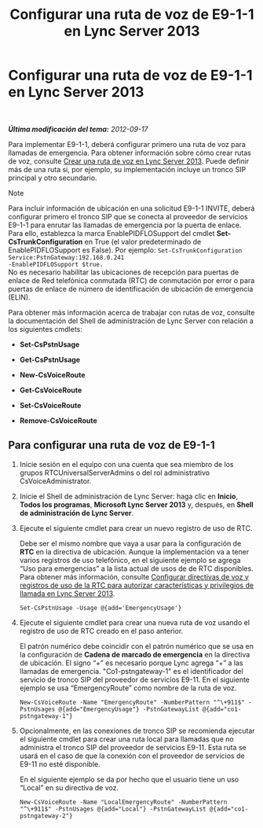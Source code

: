 ﻿---
title: Configurar una ruta de voz de E9-1-1 en Lync Server 2013
TOCTitle: Configurar una ruta de voz de E9-1-1 en Lync Server 2013
ms:assetid: 6933b840-0e7b-4509-ae43-bc9065677547
ms:mtpsurl: https://technet.microsoft.com/es-es/library/Gg398496(v=OCS.15)
ms:contentKeyID: 48275539
ms.date: 01/07/2017
mtps_version: v=OCS.15
ms.translationtype: HT
---

# Configurar una ruta de voz de E9-1-1 en Lync Server 2013

 

_**Última modificación del tema:** 2012-09-17_

Para implementar E9-1-1, deberá configurar primero una ruta de voz para llamadas de emergencia. Para obtener información sobre cómo crear rutas de voz, consulte [Crear una ruta de voz en Lync Server 2013](lync-server-2013-create-a-voice-route.md). Puede definir más de una ruta si, por ejemplo, su implementación incluye un tronco SIP principal y otro secundario.


> [!NOTE]
> Para incluir información de ubicación en una solicitud E9-1-1 INVITE, deberá configurar primero el tronco&nbsp;SIP que se conecta al proveedor de servicios E9-1-1 para enrutar las llamadas de emergencia por la puerta de enlace. Para ello, establezca la marca EnablePIDFLOSupport del cmdlet <STRONG>Set-CsTrunkConfiguration</STRONG> en True (el valor predeterminado de EnablePIDFLOSupport es False). Por ejemplo: <CODE>Set-CsTrunkConfiguration Service:PstnGateway:192.168.0.241 -EnablePIDFLOSupport $true.</CODE><BR>No es necesario habilitar las ubicaciones de recepción para puertas de enlace de Red telefónica conmutada (RTC) de conmutación por error o para puertas de enlace de número de identificación de ubicación de emergencia (ELIN).



Para obtener más información acerca de trabajar con rutas de voz, consulte la documentación del Shell de administración de Lync Server con relación a los siguientes cmdlets:

  - **Set-CsPstnUsage**

  - **Get-CsPstnUsage**

  - **New-CsVoiceRoute**

  - **Get-CsVoiceRoute**

  - **Set-CsVoiceRoute**

  - **Remove-CsVoiceRoute**

## Para configurar una ruta de voz de E9-1-1

1.  Inicie sesión en el equipo con una cuenta que sea miembro de los grupos RTCUniversalServerAdmins o del rol administrativo CsVoiceAdministrator.

2.  Inicie el Shell de administración de Lync Server: haga clic en **Inicio**, **Todos los programas**, **Microsoft Lync Server 2013** y, después, en **Shell de administración de Lync Server**.

3.  Ejecute el siguiente cmdlet para crear un nuevo registro de uso de RTC.
    
    Debe ser el mismo nombre que vaya a usar para la configuración de **RTC** en la directiva de ubicación. Aunque la implementación va a tener varios registros de uso telefónico, en el siguiente ejemplo se agrega “Uso para emergencias” a la lista actual de usos de de RTC disponibles. Para obtener más información, consulte [Configurar directivas de voz y registros de uso de la RTC para autorizar características y privilegios de llamada en Lync Server 2013](lync-server-2013-configuring-voice-policies-and-pstn-usage-records-to-authorize-calling-features-and-privileges.md).
    
        Set-CsPstnUsage -Usage @{add='EmergencyUsage'}

4.  Ejecute el siguiente cmdlet para crear una nueva ruta de voz usando el registro de uso de RTC creado en el paso anterior.
    
    El patrón numérico debe coincidir con el patrón numérico que se usa en la configuración de **Cadena de marcado de emergencia** en la directiva de ubicación. El signo “+” es necesario porque Lync agrega “+” a las llamadas de emergencia. "Co1-pstngateway-1" es el identificador del servicio de tronco SIP del proveedor de servicios E9-11. En el siguiente ejemplo se usa “EmergencyRoute” como nombre de la ruta de voz.
    
        New-CsVoiceRoute -Name "EmergencyRoute" -NumberPattern "^\+911$" -PstnUsages @{add="EmergencyUsage"} -PstnGatewayList @{add="co1-pstngateway-1"}

5.  Opcionalmente, en las conexiones de tronco SIP se recomienda ejecutar el siguiente cmdlet para crear una ruta local para llamadas que no administra el tronco SIP del proveedor de servicios E9-11. Esta ruta se usará en el caso de que la conexión con el proveedor de servicios de E9-11 no esté disponible.
    
    En el siguiente ejemplo se da por hecho que el usuario tiene un uso “Local” en su directiva de voz.
    
        New-CsVoiceRoute -Name "LocalEmergencyRoute" -NumberPattern "^\+911$" -PstnUsages @{add="Local"} -PstnGatewayList @{add="co1-pstngateway-2"}

